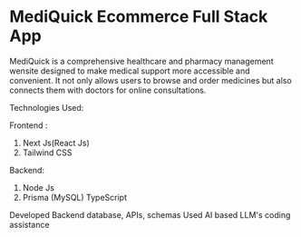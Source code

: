# MediQuick Ecommerce Full Stack  App 
MediQuick is a comprehensive healthcare and pharmacy management wensite designed to make medical support more accessible and convenient. It not only allows users to browse and order medicines but also connects them with doctors for online consultations.

Technologies Used:

Frontend :
1. Next Js(React Js)
2. Tailwind CSS
  
Backend:
1. Node Js
2. Prisma (MySQL)
TypeScript

Developed Backend database, APIs, schemas
Used AI based LLM's coding assistance







